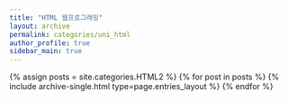 ```yaml
---
title: "HTML 웹프로그래밍"
layout: archive
permalink: categories/uni_html
author_profile: true
sidebar_main: true
---
```



{% assign posts = site.categories.HTML2 %}
{% for post in posts %} {% include archive-single.html type=page.entries_layout %} {% endfor %}
